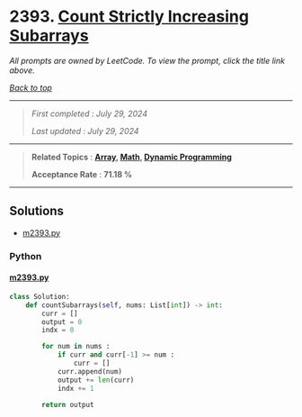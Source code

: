# 2393. [Count Strictly Increasing Subarrays](<https://leetcode.com/problems/count-strictly-increasing-subarrays>)

*All prompts are owned by LeetCode. To view the prompt, click the title link above.*

*[Back to top](<../README.md>)*

------

> *First completed : July 29, 2024*
>
> *Last updated : July 29, 2024*

------

> **Related Topics** : **[Array](<by_topic/Array.md>), [Math](<by_topic/Math.md>), [Dynamic Programming](<by_topic/Dynamic Programming.md>)**
>
> **Acceptance Rate** : **71.18 %**

------

## Solutions

- [m2393.py](<../my-submissions/m2393.py>)
### Python
#### [m2393.py](<../my-submissions/m2393.py>)
```Python
class Solution:
    def countSubarrays(self, nums: List[int]) -> int:
        curr = []
        output = 0
        indx = 0

        for num in nums :
            if curr and curr[-1] >= num :
                curr = []
            curr.append(num)
            output += len(curr)
            indx += 1

        return output
```

